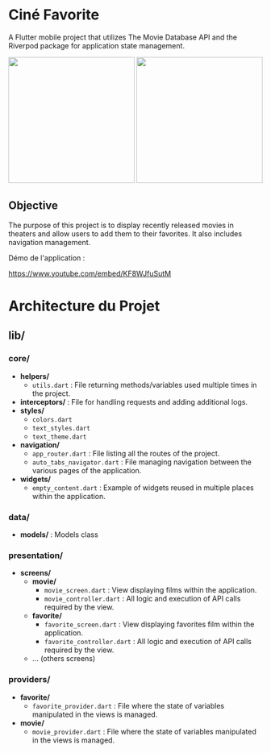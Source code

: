 # Ciné Favorite

A Flutter mobile project that utilizes The Movie Database API and the Riverpod package for application state management.

<img src="https://github.com/JulienS69/cine_favorite/assets/60474003/6972dc8e-3c40-44c6-9fa0-2d6bb6e823d2" width="250"/>
<img src="https://github.com/JulienS69/cine_favorite/assets/60474003/3784e9cc-cf88-4c0e-b306-ad226b8c2b0d" width="250"/>

## Objective

The purpose of this project is to display recently released movies in theaters and allow users to add them to their favorites. It also includes navigation management.

Démo de l'application : 

https://www.youtube.com/embed/KF8WJfuSutM

# Architecture du Projet

## lib/

### core/
- **helpers/**
  - `utils.dart` : File returning methods/variables used multiple times in the project.
- **interceptors/** : File for handling requests and adding additional logs.
- **styles/**
  - `colors.dart`
  - `text_styles.dart`
  - `text_theme.dart`
- **navigation/**
  - `app_router.dart` : File listing all the routes of the project.
  - `auto_tabs_navigator.dart` : File managing navigation between the various pages of the application.
- **widgets/**
  - `empty_content.dart` : Example of widgets reused in multiple places within the application.

### data/
- **models/** :  Models class

### presentation/
- **screens/**
  - **movie/**
    - `movie_screen.dart`  : View displaying films within the application.
    - `movie_controller.dart` : All logic and execution of API calls required by the view.
  - **favorite/**
    - `favorite_screen.dart` : View displaying favorites film within the application.
    - `favorite_controller.dart` : All logic and execution of API calls required by the view.
  - ... (others screens)

### providers/
- **favorite/**
  - `favorite_provider.dart` : File where the state of variables manipulated in the views is managed.
- **movie/**
  - `movie_provider.dart` : File where the state of variables manipulated in the views is managed.

